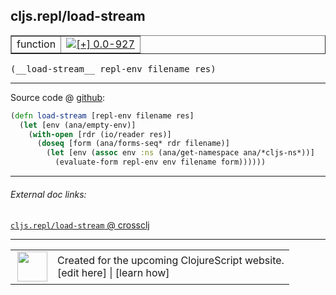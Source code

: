 ## cljs.repl/load-stream



 <table border="1">
<tr>
<td>function</td>
<td><a href="https://github.com/cljsinfo/cljs-api-docs/tree/0.0-927"><img valign="middle" alt="[+] 0.0-927" title="Added in 0.0-927" src="https://img.shields.io/badge/+-0.0--927-lightgrey.svg"></a> </td>
</tr>
</table>


 <samp>
(__load-stream__ repl-env filename res)<br>
</samp>

---







Source code @ [github](https://github.com/clojure/clojurescript/blob/r1.7.58/src/main/clojure/cljs/repl.cljc#L497-L502):

```clj
(defn load-stream [repl-env filename res]
  (let [env (ana/empty-env)]
    (with-open [rdr (io/reader res)]
      (doseq [form (ana/forms-seq* rdr filename)]
        (let [env (assoc env :ns (ana/get-namespace ana/*cljs-ns*))]
          (evaluate-form repl-env env filename form))))))
```

<!--
Repo - tag - source tree - lines:

 <pre>
clojurescript @ r1.7.58
└── src
    └── main
        └── clojure
            └── cljs
                └── <ins>[repl.cljc:497-502](https://github.com/clojure/clojurescript/blob/r1.7.58/src/main/clojure/cljs/repl.cljc#L497-L502)</ins>
</pre>

-->

---



###### External doc links:

[`cljs.repl/load-stream` @ crossclj](http://crossclj.info/fun/cljs.repl/load-stream.html)<br>

---

 <table>
<tr><td>
<img valign="middle" align="right" width="48px" src="http://i.imgur.com/Hi20huC.png">
</td><td>
Created for the upcoming ClojureScript website.<br>
[edit here] | [learn how]
</td></tr></table>

[edit here]:https://github.com/cljsinfo/cljs-api-docs/blob/master/cljsdoc/cljs.repl/load-stream.cljsdoc
[learn how]:https://github.com/cljsinfo/cljs-api-docs/wiki/cljsdoc-files

<!--

This information was too distracting to show to readers, but I'll leave it
commented here since it is helpful to:

- pretty-print the data used to generate this document
- and show how to retrieve that data



The API data for this symbol:

```clj
{:ns "cljs.repl",
 :name "load-stream",
 :type "function",
 :signature ["[repl-env filename res]"],
 :source {:code "(defn load-stream [repl-env filename res]\n  (let [env (ana/empty-env)]\n    (with-open [rdr (io/reader res)]\n      (doseq [form (ana/forms-seq* rdr filename)]\n        (let [env (assoc env :ns (ana/get-namespace ana/*cljs-ns*))]\n          (evaluate-form repl-env env filename form))))))",
          :title "Source code",
          :repo "clojurescript",
          :tag "r1.7.58",
          :filename "src/main/clojure/cljs/repl.cljc",
          :lines [497 502]},
 :full-name "cljs.repl/load-stream",
 :full-name-encode "cljs.repl/load-stream",
 :history [["+" "0.0-927"]]}

```

Retrieve the API data for this symbol:

```clj
;; from Clojure REPL
(require '[clojure.edn :as edn])
(-> (slurp "https://raw.githubusercontent.com/cljsinfo/cljs-api-docs/catalog/cljs-api.edn")
    (edn/read-string)
    (get-in [:symbols "cljs.repl/load-stream"]))
```

-->
